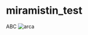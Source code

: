 # miramistin_test
ABC
![arca](https://github.com/user-attachments/assets/0ea61026-481f-4b67-8bdc-b6aa978558e9)
